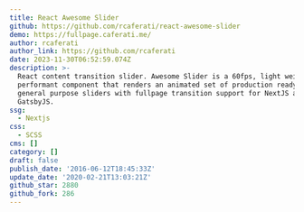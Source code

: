 ```yaml
---
title: React Awesome Slider
github: https://github.com/rcaferati/react-awesome-slider
demo: https://fullpage.caferati.me/
author: rcaferati
author_link: https://github.com/rcaferati
date: 2023-11-30T06:52:59.074Z
description: >-
  React content transition slider. Awesome Slider is a 60fps, light weight,
  performant component that renders an animated set of production ready UI
  general purpose sliders with fullpage transition support for NextJS and
  GatsbyJS.
ssg:
  - Nextjs
css:
  - SCSS
cms: []
category: []
draft: false
publish_date: '2016-06-12T18:45:33Z'
update_date: '2020-02-21T13:03:21Z'
github_star: 2880
github_fork: 286
---
```

